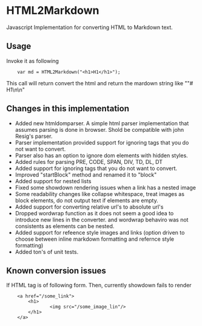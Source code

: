 # HTML2Markdown

Javascript Implementation for converting HTML to Markdown text.

## Usage

Invoke it as following 

        var md = HTML2Markdown("<h1>H1</h1>");
        
This call will return convert the html and return the mardown string like ""# H1\n\n"

## Changes in this implementation

* Added new htmldomparser. A simple html parser implementation that assumes parsing is done in browser. Shold be compatible with john Resig's parser. 
* Parser implementation provided support for ignoring tags that you do not want to convert.
* Parser also has an option to ignore dom elements with hidden styles.
* Added rules for parsing PRE, CODE, SPAN, DIV, TD,  DL, DT
* Added support for ignoring tags that you do not want to convert.
* Improved "startBlock" method and renamed it to "block"
* Added support for nested lists
* Fixed some showdown rendering issues when a link has a nested image
* Some readability changes like collapse whitespace, treat images as block elements, do not output text if elements are empty.
* Added support for converting relative url's to absolute url's
* Dropped wordwrap function as it does not seem a good idea to introduce new lines in the converter. and wordwrap behaviro was not consistents as elements can be nested.
* Added support for refeence style images and links (option driven to choose between inline markdown formatting and refernce style formatting)
* Added ton's of unit tests.

## Known conversion issues

If HTML tag is of following form. Then, currently showdown fails to render 

        <a href="/some_link">
            <h1>
                    <img src="/some_image_lin"/>
            </h1>
        </a>                
